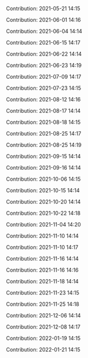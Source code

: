 Contribution: 2021-05-21 14:15

Contribution: 2021-06-01 14:16

Contribution: 2021-06-04 14:14

Contribution: 2021-06-15 14:17

Contribution: 2021-06-22 14:14

Contribution: 2021-06-23 14:19

Contribution: 2021-07-09 14:17

Contribution: 2021-07-23 14:15

Contribution: 2021-08-12 14:16

Contribution: 2021-08-17 14:14

Contribution: 2021-08-18 14:15

Contribution: 2021-08-25 14:17

Contribution: 2021-08-25 14:19

Contribution: 2021-09-15 14:14

Contribution: 2021-09-16 14:14

Contribution: 2021-10-06 14:15

Contribution: 2021-10-15 14:14

Contribution: 2021-10-20 14:14

Contribution: 2021-10-22 14:18

Contribution: 2021-11-04 14:20

Contribution: 2021-11-10 14:14

Contribution: 2021-11-10 14:17

Contribution: 2021-11-16 14:14

Contribution: 2021-11-16 14:16

Contribution: 2021-11-18 14:14

Contribution: 2021-11-23 14:15

Contribution: 2021-11-25 14:18

Contribution: 2021-12-06 14:14

Contribution: 2021-12-08 14:17

Contribution: 2022-01-19 14:15

Contribution: 2022-01-21 14:15


